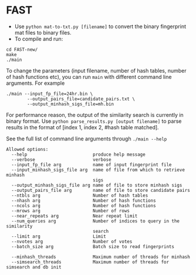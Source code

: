 # FAST

- Use ```python mat-to-txt.py [filename]``` to convert the binary fingerprint mat files to binary files.
- To compile and run:
```
cd FAST-new/
make
./main
```
To change the parameters (input filename, number of hash tables, number of hash functions etc), you can run ```main``` with different command line arguments. For example
```
./main --input_fp_file=24hr.bin \
        --output_pairs_file=candidate_pairs.txt \
        --output_minhash_sigs_file=mh.bin 
```
For performance reason, the output of the similarity search is currently in binary format. Use ```python parse_results.py [output filename]``` to parse results in the format of [index 1, index 2, #hash table matched].

See the full list of command line arguments through ```./main --help```
```
Allowed options:
  --help                         produce help message
  --verbose                      verbose
  --input_fp_file arg            name of input fingerprint file
  --input_minhash_sigs_file arg  name of file from which to retrieve minhash
                                 sigs
  --output_minhash_sigs_file arg name of file to store minhash sigs
  --output_pairs_file arg        name of file to store candidate pairs
  --ntbls arg                    Number of hash tables
  --nhash arg                    Number of hash functions
  --ncols arg                    Number of hash functions
  --mrows arg                    Number of rows
  --near_repeats arg             Near repeat limit
  --num_queries arg              Number of indices to query in the similarity
                                 search
  --limit arg                    Limit
  --nvotes arg                   Number of votes
  --batch_size arg               Batch size to read fingerprints
  
  --minhash_threads              Maximum number of threads for minhash
  --simsearch_threads            Maximum number of threads for simsearch and db init
```
